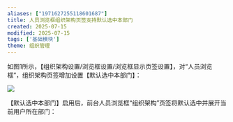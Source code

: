 ```yaml
---
aliases: ["1971627255118601687"]
title: 人员浏览框组织架构页签支持默认选中本部门
created: 2025-07-15
modified: 2025-07-15
tags: ['基础模块']
theme: 组织管理
---
```


如图1所示，【组织架构设置/浏览框设置/浏览框显示页签设置】，对“人员浏览框”，组织架构页签增加设置【默认选中本部门】：

![](https://myhelpdoc.oss-cn-heyuan.aliyuncs.com/mdimages/b7edfe0c2ce05ad7fc961556b413cff1.jpg)

【默认选中本部门】启用后，前台人员浏览框“组织架构”页签将默认选中并展开当前用户所在部门：

